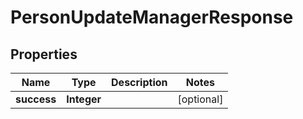 

# PersonUpdateManagerResponse


## Properties

| Name | Type | Description | Notes |
|------------ | ------------- | ------------- | -------------|
|**success** | **Integer** |  |  [optional] |



